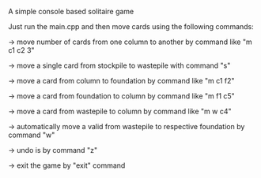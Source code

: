 A simple console based solitaire game

Just run the main.cpp and then move cards using the following commands:

-> move number of cards from one column to another by command like "m c1 c2 3"

-> move a single card from stockpile to wastepile with command "s"

-> move a card from column to foundation by command like "m c1 f2"

-> move a card from foundation to column by command like "m f1 c5"

-> move a card from wastepile to column by command like "m w c4"

-> automatically move a valid from wastepile to respective foundation by command "w"

-> undo is by command "z"

-> exit the game by "exit" command
